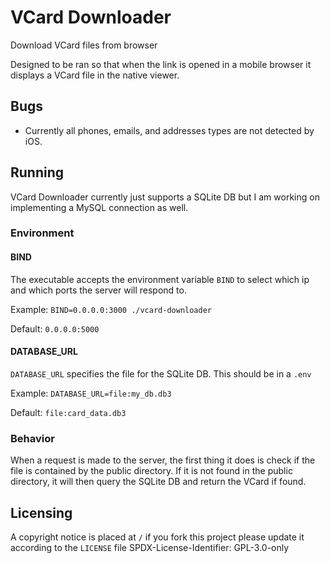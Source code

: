# VCard Downloader
Download VCard files from browser
  
Designed to be ran so that when the link is opened in a mobile browser it displays a VCard file in the native viewer.
## Bugs
- Currently all phones, emails, and addresses types are not detected by iOS.
## Running
VCard Downloader currently just supports a SQLite DB but I am working on implementing a MySQL connection as well.
### Environment
#### BIND
The executable accepts the environment variable `BIND` to select which ip and which ports the server will respond to. 
  
Example: `BIND=0.0.0.0:3000 ./vcard-downloader`
  
Default: `0.0.0.0:5000`
#### DATABASE_URL
`DATABASE_URL` specifies the file for the SQLite DB.
This should be in a `.env`

Example: `DATABASE_URL=file:my_db.db3`
  
Default: `file:card_data.db3`
### Behavior
When a request is made to the server, the first thing it does is check if the file is contained by the public directory. If it is not found in the public directory, it will then query the SQLite DB and return the VCard if found.

## Licensing 
A copyright notice is placed at `/` if you fork this project please update it according to the `LICENSE` file
SPDX-License-Identifier: GPL-3.0-only
